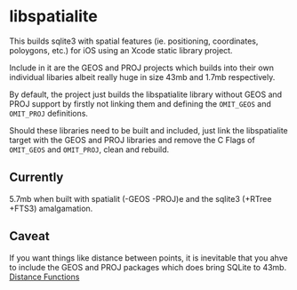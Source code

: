 # libspatialite
This builds sqlite3 with spatial features (ie. positioning, coordinates, poloygons, etc.) for iOS using an Xcode static library project.

Include in it are the GEOS and PROJ projects which builds into their own individual libaries albeit really huge in size 43mb and 1.7mb respectively.

By default, the project just builds the libspatialite library without GEOS and PROJ support by firstly not linking them and defining the `OMIT_GEOS` and `OMIT_PROJ` definitions.

Should these libraries need to be built and included, just link the libspatialite target with the GEOS and PROJ libraries and remove the C Flags of `OMIT_GEOS` and `OMIT_PROJ`, clean and rebuild.

## Currently
5.7mb when built with spatialit (-GEOS -PROJ)e and the sqlite3 (+RTree +FTS3) amalgamation.

## Caveat
If you want things like distance between points, it is inevitable that you ahve to include the GEOS and PROJ packages which does bring SQLite to 43mb. [Distance Functions](http://www.gaia-gis.it/gaia-sins/spatialite-sql-3.0.0.html#p13)
